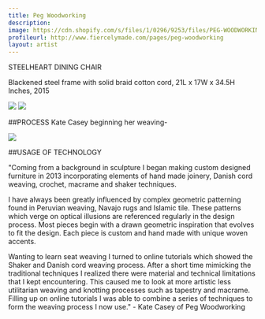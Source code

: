 ```yaml
---
title: Peg Woodworking
description: 
image: https://cdn.shopify.com/s/files/1/0296/9253/files/PEG-WOODWORKING-CHAIR.jpg?8560839126389323014
profileurl: http://www.fiercelymade.com/pages/peg-woodworking
layout: artist
---
```

STEELHEART DINING CHAIR

Blackened steel frame with solid braid cotton cord, 21L x 17W x 34.5H Inches, 2015

![](https://cdn.shopify.com/s/files/1/0296/9253/files/image1_13.JPG?8560839126389323014)
![](https://cdn.shopify.com/s/files/1/0296/9253/files/image3_2.JPG?3038154057177350155)


##PROCESS
Kate Casey beginning her weaving-

![](https://cdn.shopify.com/s/files/1/0296/9253/files/PEG-WOODWORKING-CORD-WEAVING-STEELHEART-CHAIR.jpg?8296652377699038757)

##USAGE OF TECHNOLOGY

"Coming from a background in sculpture I began making custom designed furniture in 2013 incorporating elements of hand made joinery, Danish cord weaving, crochet, macrame and shaker techniques. 

I have always been greatly influenced by complex geometric patterning found in Peruvian weaving, Navajo rugs and Islamic tile. These patterns which verge on optical illusions are referenced regularly in the design process. Most pieces begin with a drawn geometric inspiration that evolves to fit the design. Each piece is custom and hand made with unique woven accents. 

Wanting to learn seat weaving I turned to online tutorials which showed the Shaker and Danish cord weaving process. After a short time mimicking the traditional techniques I realized there were material and technical limitations that I kept encountering. This caused me to look at more artistic less utilitarian weaving and knotting processes such as tapestry and macrame. Filling up on online tutorials I was able to combine a series of techniques to form the weaving process I now use." - Kate Casey of Peg Woodworking
